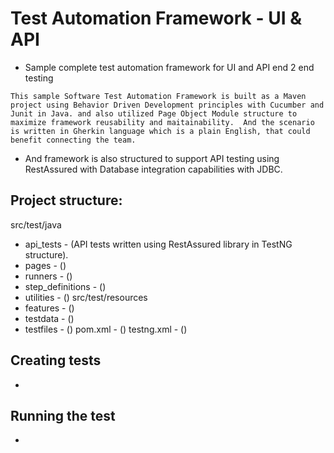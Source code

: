 # Test Automation Framework - UI & API
- Sample complete test automation framework for UI and API end 2 end testing

`This sample Software Test Automation Framework is built as a Maven project using Behavior Driven Development principles with Cucumber and Junit in Java.
and also utilized Page Object Module structure to maximize framework reusability and maitainability. 
And the scenario is written in Gherkin language which is a plain English, that could benefit connecting the team.`

- And framework is also structured to support API testing using RestAssured with Database integration capabilities with JDBC.


## Project structure:

src/test/java
 - api_tests - (API tests written using RestAssured library in TestNG structure).
 - pages - ()
 - runners - ()
 - step_definitions - ()
 - utilities - ()
src/test/resources
 - features - ()
 - testdata - ()
 - testfiles - ()
pom.xml - ()
testng.xml - ()

## Creating tests
 - 
## Running the test
 - 